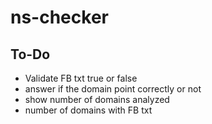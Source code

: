 # ns-checker


## To-Do

- Validate FB txt true or false
- answer if the domain point correctly or not
- show number of domains analyzed
- number of domains with FB txt

